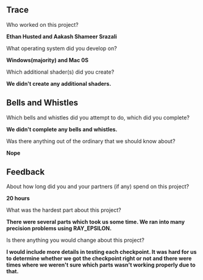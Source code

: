 ## Trace

Who worked on this project?

**Ethan Husted and Aakash Shameer Srazali**

What operating system did you develop on?

**Windows(majority) and Mac 0S**

Which additional shader(s) did you create?

**We didn't create any additional shaders.**

## Bells and Whistles

Which bells and whistles did you attempt to do, which did you complete?

**We didn't complete any bells and whistles.**

Was there anything out of the ordinary that we should know about?

**Nope**

## Feedback

About how long did you and your partners (if any) spend on this project?

**20 hours**

What was the hardest part about this project?

**There were several parts which took us some time. We ran into many precision problems using RAY_EPSILON.**

Is there anything you would change about this project?

**I would include more details in testing each checkpoint. It was hard for us to determine whether we got the checkpoint right or not and there were times where we weren't sure which parts wasn't working properly due to that.**
